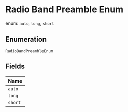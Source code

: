 
# Radio Band Preamble Enum

enum: `auto`, `long`, `short`

## Enumeration

`RadioBandPreambleEnum`

## Fields

| Name |
|  --- |
| `auto` |
| `long` |
| `short` |

